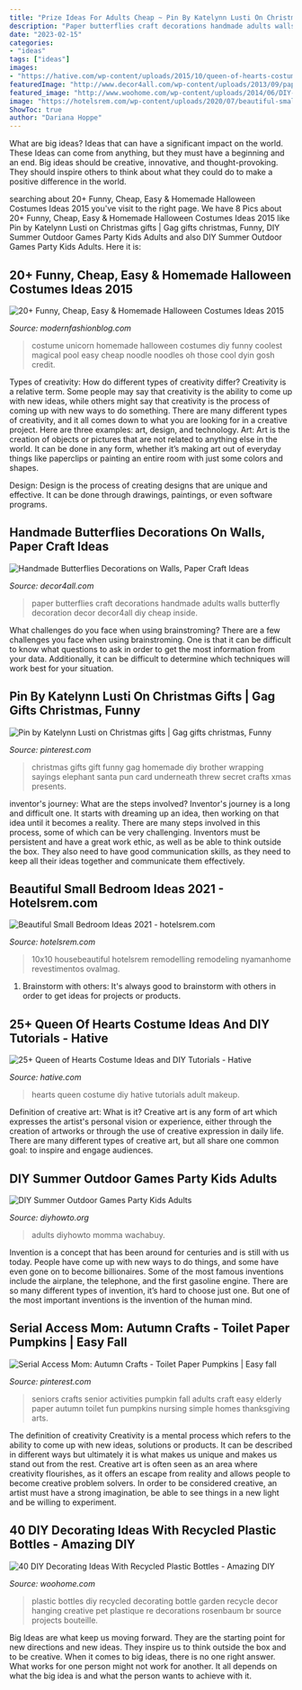 ```yaml
---
title: "Prize Ideas For Adults Cheap ~ Pin By Katelynn Lusti On Christmas Gifts"
description: "Paper butterflies craft decorations handmade adults walls butterfly decoration decor decor4all diy cheap inside"
date: "2023-02-15"
categories:
- "ideas"
tags: ["ideas"]
images:
- "https://hative.com/wp-content/uploads/2015/10/queen-of-hearts-costume-ideas/27-queen-of-hearts-costume-ideas-and-diy-tutorials.jpg"
featuredImage: "http://www.decor4all.com/wp-content/uploads/2013/09/paper-craft-ideas-kids-adults-butterflies-decorations-14.jpg"
featured_image: "http://www.woohome.com/wp-content/uploads/2014/06/DIY-Plastic-Bottles-ideas-20.jpg"
image: "https://hotelsrem.com/wp-content/uploads/2020/07/beautiful-small-bedroom-ideas-unique-25-small-bedroom-design-ideas-how-to-decorate-a-small-bedroom-of-beautiful-small-bedroom-ideas.jpg"
ShowToc: true
author: "Dariana Hoppe"
---
```



What are big ideas? Ideas that can have a significant impact on the world. These Ideas can come from anything, but they must have a beginning and an end. Big ideas should be creative, innovative, and thought-provoking. They should inspire others to think about what they could do to make a positive difference in the world.

	

		
searching about 20+ Funny, Cheap, Easy &amp; Homemade Halloween Costumes Ideas 2015 you've visit to the right page. We have 8 Pics about 20+ Funny, Cheap, Easy &amp; Homemade Halloween Costumes Ideas 2015 like Pin by Katelynn Lusti on Christmas gifts | Gag gifts christmas, Funny, DIY Summer Outdoor Games Party Kids Adults and also DIY Summer Outdoor Games Party Kids Adults. Here it is:
		
    
## 20+ Funny, Cheap, Easy &amp; Homemade Halloween Costumes Ideas 2015

<img loading=lazy src="http://modernfashionblog.com/wp-content/uploads/2015/08/20-Funny-Cheap-Easy-Homemade-Halloween-Costumes-Ideas-2015-18.jpg" onerror="this.onerror=null;this.src='https://tse2.mm.bing.net/th?id=OIP.k0eH8VXJQ10DC3X_dBi3wgHaMW&amp;pid=15.1';" alt="20+ Funny, Cheap, Easy &amp; Homemade Halloween Costumes Ideas 2015">

_Source: modernfashionblog.com_

>costume unicorn homemade halloween costumes diy funny coolest magical pool easy cheap noodle noodles oh those cool dyin gosh credit. 

	

Types of creativity: How do different types of creativity differ?
Creativity is a relative term. Some people may say that creativity is the ability to come up with new ideas, while others might say that creativity is the process of coming up with new ways to do something. There are many different types of creativity, and it all comes down to what you are looking for in a creative project. Here are three examples: art, design, and technology.
Art: Art is the creation of objects or pictures that are not related to anything else in the world. It can be done in any form, whether it’s making art out of everyday things like paperclips or painting an entire room with just some colors and shapes.

Design: Design is the process of creating designs that are unique and effective. It can be done through drawings, paintings, or even software programs.

    
## Handmade Butterflies Decorations On Walls, Paper Craft Ideas

<img loading=lazy src="http://www.decor4all.com/wp-content/uploads/2013/09/paper-craft-ideas-kids-adults-butterflies-decorations-14.jpg" onerror="this.onerror=null;this.src='https://tse1.mm.bing.net/th?id=OIP.dBVfmh3jXvHSyUfWeiBuVAAAAA&amp;pid=15.1';" alt="Handmade Butterflies Decorations on Walls, Paper Craft Ideas">

_Source: decor4all.com_

>paper butterflies craft decorations handmade adults walls butterfly decoration decor decor4all diy cheap inside. 

	

What challenges do you face when using brainstroming?
There are a few challenges you face when using brainstroming. One is that it can be difficult to know what questions to ask in order to get the most information from your data. Additionally, it can be difficult to determine which techniques will work best for your situation.

    
## Pin By Katelynn Lusti On Christmas Gifts | Gag Gifts Christmas, Funny

<img loading=lazy src="https://i.pinimg.com/736x/bb/94/3d/bb943d10a7c6be4ba9fed03f6c960fc3.jpg" onerror="this.onerror=null;this.src='https://tse1.mm.bing.net/th?id=OIP.uzT4q0EiNoMMIEEyIdIi-gHaNg&amp;pid=15.1';" alt="Pin by Katelynn Lusti on Christmas gifts | Gag gifts christmas, Funny">

_Source: pinterest.com_

>christmas gifts gift funny gag homemade diy brother wrapping sayings elephant santa pun card underneath threw secret crafts xmas presents. 

	

inventor's journey: What are the steps involved?
Inventor's journey is a long and difficult one. It starts with dreaming up an idea, then working on that idea until it becomes a reality. There are many steps involved in this process, some of which can be very challenging. Inventors must be persistent and have a great work ethic, as well as be able to think outside the box. They also need to have good communication skills, as they need to keep all their ideas together and communicate them effectively.

    
## Beautiful Small Bedroom Ideas 2021 - Hotelsrem.com

<img loading=lazy src="https://hotelsrem.com/wp-content/uploads/2020/07/beautiful-small-bedroom-ideas-unique-25-small-bedroom-design-ideas-how-to-decorate-a-small-bedroom-of-beautiful-small-bedroom-ideas.jpg" onerror="this.onerror=null;this.src='https://tse3.mm.bing.net/th?id=OIP.uHthhECcPBO0EZ6KqaMyLgHaLH&amp;pid=15.1';" alt="Beautiful Small Bedroom Ideas 2021 - hotelsrem.com">

_Source: hotelsrem.com_

>10x10 housebeautiful hotelsrem remodelling remodeling nyamanhome revestimentos ovalmag. 

	

1. Brainstorm with others: It's always good to brainstorm with others in order to get ideas for projects or products.

    
## 25+ Queen Of Hearts Costume Ideas And DIY Tutorials - Hative

<img loading=lazy src="https://hative.com/wp-content/uploads/2015/10/queen-of-hearts-costume-ideas/27-queen-of-hearts-costume-ideas-and-diy-tutorials.jpg" onerror="this.onerror=null;this.src='https://tse1.mm.bing.net/th?id=OIP.hgHCqn6XHbGh1aPP6W9aawHaJ4&amp;pid=15.1';" alt="25+ Queen of Hearts Costume Ideas and DIY Tutorials - Hative">

_Source: hative.com_

>hearts queen costume diy hative tutorials adult makeup. 

	

Definition of creative art: What is it?
Creative art is any form of art which expresses the artist's personal vision or experience, either through the creation of artworks or through the use of creative expression in daily life. There are many different types of creative art, but all share one common goal: to inspire and engage audiences.

    
## DIY Summer Outdoor Games Party Kids Adults

<img loading=lazy src="http://www.diyhowto.org/wp-content/uploads/DIY-Glow-in-the-Dark-Ring-Toss-20-DIY-Summer-Outdoor-Games-For-Kids-Adults.jpg" onerror="this.onerror=null;this.src='https://tse4.mm.bing.net/th?id=OIP.sL2BvVWKirQo0alqWDv06AHaLD&amp;pid=15.1';" alt="DIY Summer Outdoor Games Party Kids Adults">

_Source: diyhowto.org_

>adults diyhowto momma wachabuy. 

	

Invention is a concept that has been around for centuries and is still with us today. People have come up with new ways to do things, and some have even gone on to become billionaires. Some of the most famous inventions include the airplane, the telephone, and the first gasoline engine. There are so many different types of invention, it’s hard to choose just one. But one of the most important inventions is the invention of the human mind.

    
## Serial Access Mom: Autumn Crafts - Toilet Paper Pumpkins | Easy Fall

<img loading=lazy src="https://i.pinimg.com/736x/04/bc/17/04bc170618269f82e555ebad0f249c56--daily-activities-creative-activities.jpg" onerror="this.onerror=null;this.src='https://tse3.mm.bing.net/th?id=OIP.zG9mp_Km5duc33WXoMPNQQHaJ3&amp;pid=15.1';" alt="Serial Access Mom: Autumn Crafts - Toilet Paper Pumpkins | Easy fall">

_Source: pinterest.com_

>seniors crafts senior activities pumpkin fall adults craft easy elderly paper autumn toilet fun pumpkins nursing simple homes thanksgiving arts. 

	

The definition of creativity
Creativity is a mental process which refers to the ability to come up with new ideas, solutions or products. It can be described in different ways but ultimately it is what makes us unique and makes us stand out from the rest. Creative art is often seen as an area where creativity flourishes, as it offers an escape from reality and allows people to become creative problem solvers. In order to be considered creative, an artist must have a strong imagination, be able to see things in a new light and be willing to experiment.

    
## 40 DIY Decorating Ideas With Recycled Plastic Bottles - Amazing DIY

<img loading=lazy src="http://www.woohome.com/wp-content/uploads/2014/06/DIY-Plastic-Bottles-ideas-20.jpg" onerror="this.onerror=null;this.src='https://tse2.mm.bing.net/th?id=OIP.O4khexyC2Pp1s2suZsFxdQHaJ5&amp;pid=15.1';" alt="40 DIY Decorating Ideas With Recycled Plastic Bottles - Amazing DIY">

_Source: woohome.com_

>plastic bottles diy recycled decorating bottle garden recycle decor hanging creative pet plastique re decorations rosenbaum br source projects bouteille. 

	

Big Ideas are what keep us moving forward. They are the starting point for new directions and new ideas. They inspire us to think outside the box and to be creative. When it comes to big ideas, there is no one right answer. What works for one person might not work for another. It all depends on what the big idea is and what the person wants to achieve with it.

